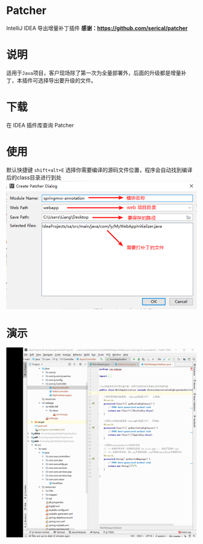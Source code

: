 # Patcher
IntelliJ IDEA 导出增量补丁插件
**感谢：https://github.com/serical/patcher**

# 说明
适用于`Java`项目，客户现场除了第一次为全量部署外，后面的升级都是增量补丁，本插件可选择导出要升级的文件。

# 下载
在 IDEA 插件库查询 Patcher

# 使用
默认快捷键 `shift+alt+E`
选择你需要编译的源码文件位置，程序会自动找到编译后的class目录进行到处
![img](image/Patcher.png)

# 演示
![Patcher.gif](image/Patcher.gif)
